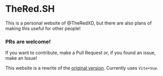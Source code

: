 # TheRed.SH

This is a personal website of @TheRedXD, but there are also plans of making this useful for other people!

### PRs are welcome!
If you want to contribute, make a Pull Request or, if you found an issue, make an Issue!

This website is a rewrite of the [original version](https://code.cat.casa/TheRed-Software/Website). Currently uses `Vite+Vue`.